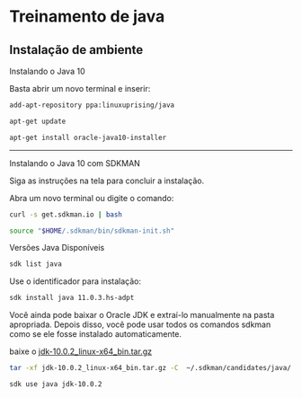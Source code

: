 # Treinamento de java

## Instalação de ambiente

Instalando o Java 10

Basta abrir um novo terminal e inserir:

```bash
add-apt-repository ppa:linuxuprising/java
```

```bash
apt-get update
```

```bash
apt-get install oracle-java10-installer
```

---

Instalando o Java 10 com SDKMAN

Siga as instruções na tela para concluir a instalação.

Abra um novo terminal ou digite o comando:

```bash
curl -s get.sdkman.io | bash
```

```bash
source "$HOME/.sdkman/bin/sdkman-init.sh"
```

Versões Java Disponíveis

```bash
sdk list java
```

Use o identificador para instalação:

```bash
sdk install java 11.0.3.hs-adpt
```

Você ainda pode baixar o Oracle JDK e extraí-lo manualmente na pasta apropriada. Depois disso, você pode usar todos os comandos sdkman como se ele fosse instalado automaticamente.

baixe o [jdk-10.0.2_linux-x64_bin.tar.gz](https://www.oracle.com/br/java/technologies/java-archive-javase10-downloads.html#license-lightbox)

```bash
tar -xf jdk-10.0.2_linux-x64_bin.tar.gz -C  ~/.sdkman/candidates/java/
```

```bash
sdk use java jdk-10.0.2 
```
